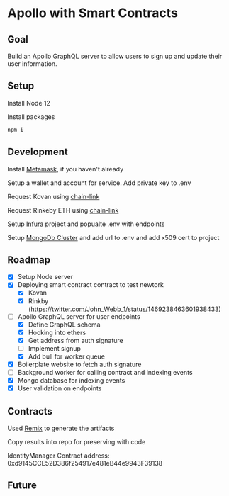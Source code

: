 # Apollo with Smart Contracts

## Goal

Build an Apollo GraphQL server to allow users to sign up and update their user information.

## Setup

Install Node 12

Install packages

```sh
npm i
```

## Development

Install [Metamask](https://metamask.io/), if you haven't already

Setup a wallet and account for service. Add private key to .env

Request Kovan using [chain-link](https://faucets.chain.link/kovan)

Request Rinkeby ETH using [chain-link](https://faucets.chain.link/rinkeby)

Setup [Infura](https://infura.io/) project and popualte .env with endpoints

Setup [MongoDb Cluster](https://www.mongodb.com/) and add url to .env and add x509 cert to project

## Roadmap

- [x] Setup Node server
- [x] Deploying smart contract contract to test newtork
  - [x] Kovan
  - [x] Rinkby (https://twitter.com/John_Webb_1/status/1469238463601938433)
- [ ] Apollo GraphQL server for user endpoints
  - [x] Define GraphQL schema
  - [x] Hooking into ethers
  - [x] Get address from auth signature
  - [ ] Implement signup
  - [x] Add bull for worker queue
- [x] Boilerplate website to fetch auth signature
- [ ] Background worker for calling contract and indexing events
- [x] Mongo database for indexing events
- [x] User validation on endpoints

## Contracts

Used [Remix](https://remix.ethereum.org) to generate the artifacts

Copy results into repo for preserving with code

IdentityManager Contract address: 0xd9145CCE52D386f254917e481eB44e9943F39138

## Future
